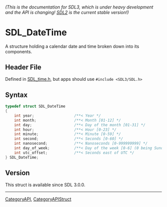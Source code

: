 ###### (This is the documentation for SDL3, which is under heavy development and the API is changing! [SDL2](https://wiki.libsdl.org/SDL2/) is the current stable version!)
# SDL_DateTime

A structure holding a calendar date and time broken down into its components.

## Header File

Defined in [SDL_time.h](https://github.com/libsdl-org/SDL/blob/main/include/SDL3/SDL_time.h), but apps should use `#include <SDL3/SDL.h>`

## Syntax

```c
typedef struct SDL_DateTime
{
    int year;                  /**< Year */
    int month;                 /**< Month [01-12] */
    int day;                   /**< Day of the month [01-31] */
    int hour;                  /**< Hour [0-23] */
    int minute;                /**< Minute [0-59] */
    int second;                /**< Seconds [0-60] */
    int nanosecond;            /**< Nanoseconds [0-999999999] */
    int day_of_week;           /**< Day of the week [0-6] (0 being Sunday) */
    int utc_offset;            /**< Seconds east of UTC */
} SDL_DateTime;
```

## Version

This struct is available since SDL 3.0.0.

----
[CategoryAPI](CategoryAPI), [CategoryAPIStruct](CategoryAPIStruct)


